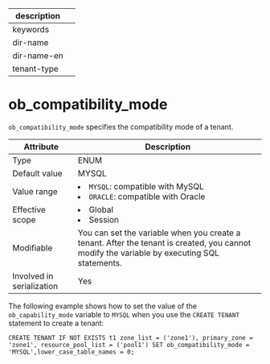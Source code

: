 | description ||
|---|---|
| keywords ||
| dir-name ||
| dir-name-en ||
| tenant-type ||

# ob_compatibility_mode

`ob_compatibility_mode` specifies the compatibility mode of a tenant.

| **Attribute** | **Description** |
|---------|---------------------------------------------------------------------------------------------------------------------------------|
| Type | ENUM |
| Default value | MYSQL |
| Value range | <li> `MYSQL`: compatible with MySQL   <li> `ORACLE`: compatible with Oracle |
| Effective scope | <li> Global   <li> Session |
| Modifiable | You can set the variable when you create a tenant. After the tenant is created, you cannot modify the variable by executing SQL statements. |
| Involved in serialization | Yes |

The following example shows how to set the value of the `ob_capability_mode` variable to `MYSQL` when you use the `CREATE TENANT` statement to create a tenant:

```shell
CREATE TENANT IF NOT EXISTS t1 zone_list = ('zone1'), primary_zone = 'zone1', resource_pool_list = ('pool1') SET ob_compatibility_mode = 'MYSQL',lower_case_table_names = 0;
```

